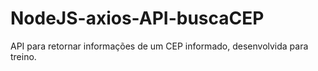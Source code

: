 # NodeJS-axios-API-buscaCEP

API para retornar informações de um CEP informado, desenvolvida para treino.
